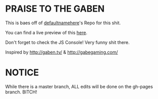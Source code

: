 PRAISE TO THE GABEN
=========================
This is baes off of [defaultnamehere](https://github.com/defaultnamehere/defaultnamehere.github.io)'s Repo for this shit. 

You can find a live preview of this [here](http://fredghostkyle.github.io/GABE).

Don't forget to check the JS Console! Very funny shit there. 

Inspired by http://gaben.tv/ & http://gabegaming.com/

NOTICE
=========================
While there is a master branch, ALL edits will be done on the gh-pages branch. BITCH!
